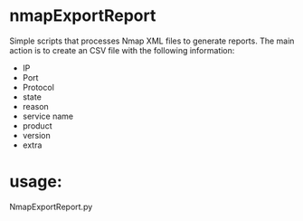 nmapExportReport
===========

Simple scripts that processes Nmap XML files to generate reports.
The main action is to create an CSV file with the following information:

* IP
* Port
* Protocol
* state
* reason
* service name
* product
* version
* extra

usage:
=======
NmapExportReport.py <nmap XML file>
